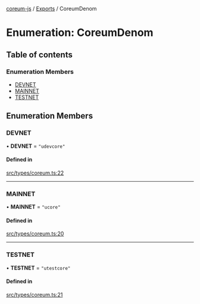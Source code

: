 [coreum-js](../README.md) / [Exports](../modules.md) / CoreumDenom

# Enumeration: CoreumDenom

## Table of contents

### Enumeration Members

- [DEVNET](CoreumDenom.md#devnet)
- [MAINNET](CoreumDenom.md#mainnet)
- [TESTNET](CoreumDenom.md#testnet)

## Enumeration Members

### DEVNET

• **DEVNET** = ``"udevcore"``

#### Defined in

[src/types/coreum.ts:22](https://github.com/PyramydLabs/coreum-js/blob/cea84df/src/types/coreum.ts#L22)

___

### MAINNET

• **MAINNET** = ``"ucore"``

#### Defined in

[src/types/coreum.ts:20](https://github.com/PyramydLabs/coreum-js/blob/cea84df/src/types/coreum.ts#L20)

___

### TESTNET

• **TESTNET** = ``"utestcore"``

#### Defined in

[src/types/coreum.ts:21](https://github.com/PyramydLabs/coreum-js/blob/cea84df/src/types/coreum.ts#L21)
